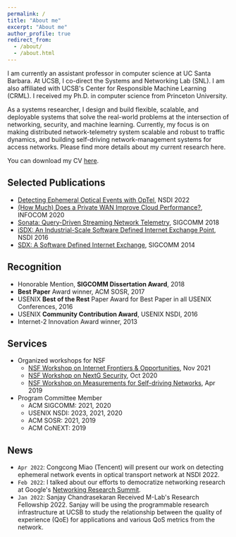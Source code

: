 ```yaml
---
permalink: /
title: "About me"
excerpt: "About me"
author_profile: true
redirect_from:
  - /about/
  - /about.html
---
```


I am currently an assistant professor in computer science at UC Santa Barbara. At UCSB, I co-direct the Systems and Networking Lab (SNL). I am also affiliated with UCSB's Center for Responsible Machine Learning (CRML). I received my Ph.D. in computer science from Princeton University.

As a systems researcher, I design and build flexible, scalable, and deployable systems that solve the real-world problems at the intersection of networking, security, and machine learning. Currently, my focus is on making distributed network-telemetry system scalable and robust to traffic dynamics, and building self-driving network-management systems for access networks. Please find more details about my current research here.

You can download my CV [here](#).

## Selected Publications
- [Detecting Ephemeral Optical Events with OpTel](https://sites.cs.ucsb.edu/~arpitgupta/pdfs/Optel_camera_ready.pdf), NSDI 2022
- [(How Much) Does a Private WAN Improve Cloud Performance?](https://sites.cs.ucsb.edu/~arpitgupta/pdfs/cloud_infocom_2020.pdf), INFOCOM 2020
- [Sonata: Query-Driven Streaming Network Telemetry](https://sites.cs.ucsb.edu/~arpitgupta/pdfs/sonata.pdf), SIGCOMM 2018
- [iSDX: An Industrial-Scale Software Defined Internet Exchange Point](https://sites.cs.ucsb.edu/~arpitgupta/pdfs/isdx.pdf), NSDI 2016
- [SDX: A Software Defined Internet Exchange](https://sites.cs.ucsb.edu/~arpitgupta/pdfs/sdx.pdf), SIGCOMM 2014

## Recognition
- Honorable Mention, **SIGCOMM Dissertation Award**, 2018
- **Best Paper** Award winner, ACM SOSR, 2017
- USENIX **Best of the Rest** Paper Award for Best Paper in all USENIX Conferences, 2016
- USENIX **Community Contribution Award**, USENIX NSDI, 2016
- Internet-2 Innovation Award winner, 2013

## Services
- Organized workshops for NSF
  - [NSF Workshop on Internet Frontiers & Opportunities](https://datascience.uchicago.edu/events/internet-frontiers-and-opportunities-workshop), Nov 2021
  - [NSF Workshop on NextG Security](https://nsf-nextg-security.cs.ucsb.edu/), Oct 2020
  - [NSF Workshop on Measurements for Self-driving Networks](https://sites.cs.ucsb.edu/~arpitgupta/pdfs/measure_selfdn_workshop.pdf), Apr 2019
- Program Committee Member
  - ACM SIGCOMM: 2021, 2020
  - USENIX NSDI: 2023, 2021, 2020
  - ACM SOSR: 2021, 2019
  - ACM CoNEXT: 2019

## News
- `Apr 2022`: Congcong Miao (Tencent) will present our work on detecting ephemeral network events in optical transport network at NSDI 2022.
- `Feb 2022`: I talked about our efforts to democratize networking research at Google's [Networking Research Summit](https://events.withgoogle.com/networking-research-summit-2022/2022-agenda/#content).
- `Jan 2022`: Sanjay Chandrasekaran Received M-Lab's Research Fellowship 2022. Sanjay will be using the programmable research infrastructure at UCSB to study the relationship between the quality of experience (QoE) for applications and various QoS metrics from the network.
